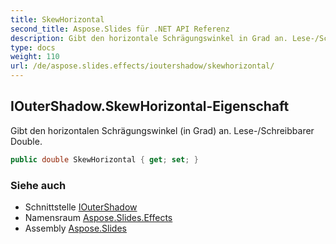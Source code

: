 ```yaml
---
title: SkewHorizontal
second_title: Aspose.Slides für .NET API Referenz
description: Gibt den horizontale Schrägungswinkel in Grad an. Lese-/Schreibbarer Double.
type: docs
weight: 110
url: /de/aspose.slides.effects/ioutershadow/skewhorizontal/
---
```


## IOuterShadow.SkewHorizontal-Eigenschaft

Gibt den horizontalen Schrägungswinkel (in Grad) an. Lese-/Schreibbarer Double.

```csharp
public double SkewHorizontal { get; set; }
```

### Siehe auch

* Schnittstelle [IOuterShadow](../../ioutershadow)
* Namensraum [Aspose.Slides.Effects](../../ioutershadow)
* Assembly [Aspose.Slides](../../../)

<!-- DO NOT EDIT: generiert von xmldocmd für Aspose.Slides.dll -->